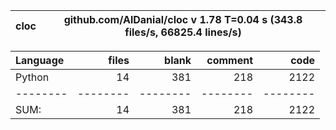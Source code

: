 cloc|github.com/AlDanial/cloc v 1.78  T=0.04 s (343.8 files/s, 66825.4 lines/s)
--- | ---

Language|files|blank|comment|code
:-------|-------:|-------:|-------:|-------:
Python|14|381|218|2122
--------|--------|--------|--------|--------
SUM:|14|381|218|2122
